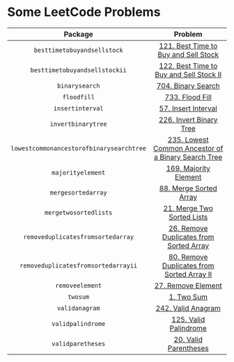 # Some LeetCode Problems

|                 Package                  |                                                               Problem                                                               |
|:----------------------------------------:|:-----------------------------------------------------------------------------------------------------------------------------------:|
|       `besttimetobuyandsellstock`        |                [121. Best Time to Buy and Sell Stock](https://leetcode.com/problems/best-time-to-buy-and-sell-stock)                |
|      `besttimetobuyandsellstockii`       |             [122. Best Time to Buy and Sell Stock II](https://leetcode.com/problems/best-time-to-buy-and-sell-stock-ii)             |
|              `binarysearch`              |                                  [704. Binary Search](https://leetcode.com/problems/binary-search)                                  |
|               `floodfill`                |                                     [733. Flood Fill](https://leetcode.com/problems/flood-fill)                                     |
|             `insertinterval`             |                                [57. Insert Interval](https://leetcode.com/problems/insert-interval)                                 |
|            `invertbinarytree`            |                             [226. Invert Binary Tree](https://leetcode.com/problems/invert-binary-tree)                             |
| `lowestcommonancestorofbinarysearchtree` | [235. Lowest Common Ancestor of a Binary Search Tree](https://leetcode.com/problems/lowest-common-ancestor-of-a-binary-search-tree) |
|            `majorityelement`             |                               [169. Majority Element](https://leetcode.com/problems/majority-element)                               |
|            `mergesortedarray`            |                             [88. Merge Sorted Array](https://leetcode.com/problems/merge-sorted-array)                              |
|          `mergetwosortedlists`           |                         [21. Merge Two Sorted Lists](https://leetcode.com/problems/merge-two-sorted-lists)                          |
|    `removeduplicatesfromsortedarray`     |            [26. Remove Duplicates from Sorted Array](https://leetcode.com/problems/remove-duplicates-from-sorted-array)             |
|   `removeduplicatesfromsortedarrayii`    |         [80. Remove Duplicates from Sorted Array II](https://leetcode.com/problems/remove-duplicates-from-sorted-array-ii)          |
|             `removeelement`              |                                 [27. Remove Element](https://leetcode.com/problems/remove-element)                                  |
|                 `twosum`                 |                                         [1. Two Sum](https://leetcode.com/problems/two-sum)                                         |
|              `validanagram`              |                                  [242. Valid Anagram](https://leetcode.com/problems/valid-anagram)                                  |
|            `validpalindrome`             |                               [125. Valid Palindrome](https://leetcode.com/problems/valid-palindrome)                               |
|            `validparetheses`             |                              [20. Valid Parentheses](https://leetcode.com/problems/valid-parentheses)                               |

